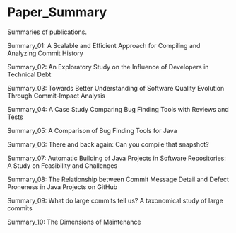 # Paper_Summary
Summaries of publications.

Summary_01: A Scalable and Efficient Approach for Compiling and Analyzing Commit History

Summary_02: An Exploratory Study on the Influence of Developers in Technical Debt

Summary_03: Towards Better Understanding of Software Quality Evolution Through Commit-Impact Analysis

Summary_04: A Case Study Comparing Bug Finding Tools with Reviews and Tests

Summary_05: A Comparison of Bug Finding Tools for Java

Summary_06: There and back again: Can you compile that snapshot?

Summary_07: Automatic Building of Java Projects in Software Repositories: A Study on Feasibility and Challenges

Summary_08: The Relationship between Commit Message Detail and Defect Proneness in Java Projects on GitHub

Summary_09: What do large commits tell us? A taxonomical study of large commits

Summary_10: The Dimensions of Maintenance
